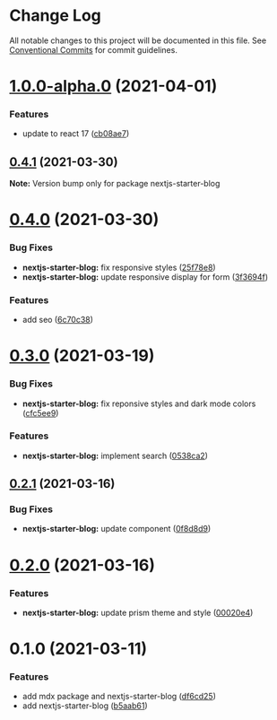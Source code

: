 # Change Log

All notable changes to this project will be documented in this file.
See [Conventional Commits](https://conventionalcommits.org) for commit guidelines.

# [1.0.0-alpha.0](https://github.com/reflexjs/reflexjs/compare/nextjs-starter-blog@0.4.1...nextjs-starter-blog@1.0.0-alpha.0) (2021-04-01)


### Features

* update to react 17 ([cb08ae7](https://github.com/reflexjs/reflexjs/commit/cb08ae73f19d70ce8c90b86139fb9dc6e01cf812))





## [0.4.1](https://github.com/reflexjs/reflexjs/compare/nextjs-starter-blog@0.4.0...nextjs-starter-blog@0.4.1) (2021-03-30)

**Note:** Version bump only for package nextjs-starter-blog





# [0.4.0](https://github.com/reflexjs/reflexjs/compare/nextjs-starter-blog@0.3.0...nextjs-starter-blog@0.4.0) (2021-03-30)


### Bug Fixes

* **nextjs-starter-blog:** fix responsive styles ([25f78e8](https://github.com/reflexjs/reflexjs/commit/25f78e8f85bf23828bef17d29ff2e6228a387188))
* **nextjs-starter-blog:** update responsive display for form ([3f3694f](https://github.com/reflexjs/reflexjs/commit/3f3694f66fe82080c3c1eaf5fdefa5af4840f7c2))


### Features

* add seo ([6c70c38](https://github.com/reflexjs/reflexjs/commit/6c70c389c8212f5f90f0fcd3b83f07704e1dce42))





# [0.3.0](https://github.com/reflexjs/reflexjs/compare/nextjs-starter-blog@0.2.1...nextjs-starter-blog@0.3.0) (2021-03-19)


### Bug Fixes

* **nextjs-starter-blog:** fix reponsive styles and dark mode colors ([cfc5ee9](https://github.com/reflexjs/reflexjs/commit/cfc5ee9a0d3f93860a018c4d7b38fd37a4e269d6))


### Features

* **nextjs-starter-blog:** implement search ([0538ca2](https://github.com/reflexjs/reflexjs/commit/0538ca224d44f471395c222f25dd3e4ed7164e12))





## [0.2.1](https://github.com/reflexjs/reflexjs/compare/nextjs-starter-blog@0.2.0...nextjs-starter-blog@0.2.1) (2021-03-16)


### Bug Fixes

* **nextjs-starter-blog:** update component ([0f8d8d9](https://github.com/reflexjs/reflexjs/commit/0f8d8d97a114de305e8e94cc5a95467bacbd6f01))





# [0.2.0](https://github.com/reflexjs/reflexjs/compare/nextjs-starter-blog@0.1.0...nextjs-starter-blog@0.2.0) (2021-03-16)


### Features

* **nextjs-starter-blog:** update prism theme and style ([00020e4](https://github.com/reflexjs/reflexjs/commit/00020e464e94d4bca2a8f435d5838a22e0b247f9))





# 0.1.0 (2021-03-11)


### Features

* add mdx package and nextjs-starter-blog ([df6cd25](https://github.com/reflexjs/reflexjs/commit/df6cd25295b878f9e62b298cc501be3accd083e3))
* add nextjs-starter-blog ([b5aab61](https://github.com/reflexjs/reflexjs/commit/b5aab61c287d1ded1b55ad7639303fe0862ca67a))
